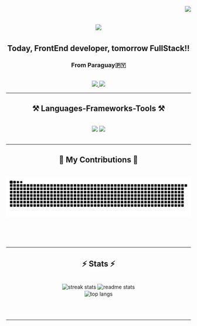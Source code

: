 <img align="right" src="https://visitor-badge.laobi.icu/badge?page_id=gubrux.gubrux" />

<h1 align="center">
    <img src="https://readme-typing-svg.herokuapp.com/?font=Righteous&size=35&center=true&vCenter=true&width=500&height=70&duration=4000&lines=Hi+There!+👋;+I'm+Gabriel!;" />
</h1>
<h2 align="center">Today, FrontEnd developer, tomorrow FullStack!!</h2>
<h3 align="center">From Paraguay🇵🇾</h3>

<br/>

<div align="center"> 
  <a href="mailto:gabrielcentur@gmail.com">
    <img src="https://img.shields.io/badge/Gmail-333333?style=for-the-badge&logo=gmail&logoColor=red" />
  </a>
  <a href="https://www.linkedin.com/in/gabriel-centur/" target="_blank">
    <img src="https://img.shields.io/badge/LinkedIn-0077B5?style=for-the-badge&logo=linkedin&logoColor=white" target="_blank" />
  </a>

</div>

 <hr/>
 
<h2 align="center">⚒️ Languages-Frameworks-Tools ⚒️</h2>
<br/>
<div align="center">
    <img src="https://skillicons.dev/icons?i=react,html,css,tailwind" />
    <img src="https://skillicons.dev/icons?i=nodejs,python,javascript,typescript,express,firebase,mongodb,flask" /><br>
</div>

<br/>
<hr/>

<div align="center">
  <h2>🐍 My Contributions 🐍</h2>
  <br>
  <img alt="snake eating my contributions" src="https://raw.githubusercontent.com/gubrux/gubrux/output/github-contribution-grid-snake.svg" />
  
  <br/><br/><br/>
</div>

<hr/>

<h2 align="center">⚡ Stats ⚡</h2>
<br>
<div align=center>
  <img width=390 src="https://github-readme-streak-stats-gubrux.vercel.app/?user=gubrux&count_private=true&theme=react&border_radius=10" alt="streak stats"/>
  <img width=390 src="https://github-readme-stats-gubrux.vercel.app/api?username=gubrux&count_private=true&show_icons=true&theme=react&rank_icon=github&border_radius=10" alt="readme stats" />
  <br/>
  <img width=325 align="center" src="https://github-readme-stats-gubrux.vercel.app/api/top-langs/?username=gubrux&hide=HTML&langs_count=8&layout=compact&theme=react&border_radius=10&size_weight=0.5&count_weight=0.5&exclude_repo=github-readme-stats" alt="top langs" />
</div>

<br/><br/>

<hr/>

<br/>

<br/>
